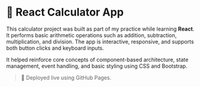 # 🧮 React Calculator App

This calculator project was built as part of my practice while learning **React**. It performs basic arithmetic operations such as addition, subtraction, multiplication, and division. The app is interactive, responsive, and supports both button clicks and keyboard inputs.

It helped reinforce core concepts of component-based architecture, state management, event handling, and basic styling using CSS and Bootstrap.

> 📌 Deployed live using GitHub Pages.
